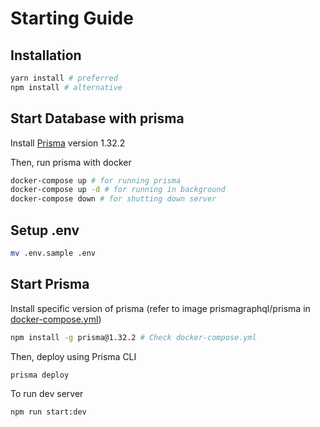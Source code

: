 # Starting Guide

## Installation

```sh
yarn install # preferred
npm install # alternative
```

## Start Database with prisma

Install [Prisma](https://www.prisma.io/docs/prisma-cli-and-configuration/using-the-prisma-cli-alx4/) version 1.32.2

Then, run prisma with docker

```sh
docker-compose up # for running prisma
docker-compose up -d # for running in background
docker-compose down # for shutting down server
```

## Setup .env

```sh
mv .env.sample .env
```

## Start Prisma

Install specific version of prisma (refer to image prismagraphql/prisma in [docker-compose.yml](docker-compose.yml))

```sh
npm install -g prisma@1.32.2 # Check docker-compose.yml
```

Then, deploy using Prisma CLI

```sh
prisma deploy
```

To run dev server

```sh
npm run start:dev
```
